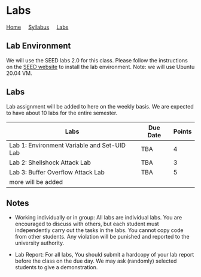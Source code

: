 # Labs

[Home](./index.md) &nbsp;&nbsp;&nbsp; [Syllabus](./syllabus.md)  &nbsp;&nbsp;&nbsp; [Labs](./labs.md)

## Lab Environment

We will use the SEED labs 2.0 for this class. Please follow the instructions
on the [SEED website](https://seedsecuritylabs.org/labsetup.html) to install
the lab environment. Note: we will use Ubuntu 20.04 VM.

## Labs

Lab assignment will be added to here on the weekly basis. We are expected to have 
about 10 labs for the entire semester. 


| Labs   | Due Date | Points |
| ---    | ---      | ---    |
| Lab 1: Environment Variable and Set-UID Lab    |  TBA |  4  |
| Lab 2: Shellshock Attack Lab              |  TBA |  3  |
| Lab 3: Buffer Overflow Attack Lab         |  TBA |  5  |
| more will be added                        |      |    |

## Notes

 - Working individually or in group: All labs are individual labs. You are 
   encouraged to discuss with others, but each student must independently
   carry out the tasks in the labs. You cannot copy code from other students.
   Any violation will be punished and reported to the university authority.

 - Lab Report: For all labs, You should submit a hardcopy of your lab report
 before the class on the due day. We may ask (randomly) selected students to
 give a demonstration.
